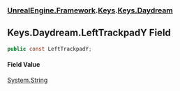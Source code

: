 ### [UnrealEngine.Framework](./UnrealEngine-Framework.md 'UnrealEngine.Framework').[Keys](./UnrealEngine-Framework-Keys.md 'UnrealEngine.Framework.Keys').[Keys.Daydream](./UnrealEngine-Framework-Keys-Daydream.md 'UnrealEngine.Framework.Keys.Daydream')
## Keys.Daydream.LeftTrackpadY Field
  
```csharp
public const LeftTrackpadY;
```
#### Field Value
[System.String](https://docs.microsoft.com/en-us/dotnet/api/System.String 'System.String')  
